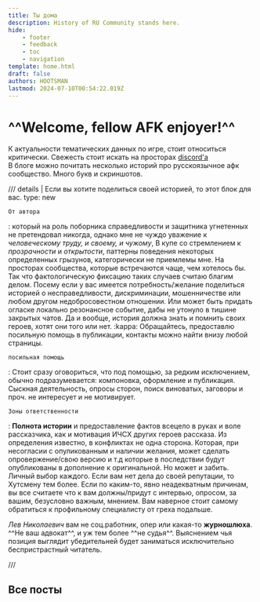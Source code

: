 ```yaml
---
title: Ты дома
description: History of RU Community stands here.
hide:
    - footer
    - feedback
    - toc
    - navigation
template: home.html
draft: false
authors: HOOTSMAN
lastmod: 2024-07-10T00:54:22.019Z
---
```


# ^^Welcome, fellow AFK enjoyer!^^

К актуальности тематических данных по игре, стоит относиться критически. Свежесть стоит искать на просторах [discord'a](/kb/bookmarks/#en)  
В блоге можно почитать несколько историй про русскоязычное афк сообщество. Много букв и скриншотов.

/// details | Если вы хотите поделиться своей историей, то этот блок для вас.
    type: new

`От автора`

:   который на роль поборника справедливости и защитника угнетенных не претендовал никогда, однако мне не чуждо уважение к *человеческому труду, и своему, и чужому*, В купе со стремлением к *прозрачности* и *открытости*, паттерны поведения некоторых определенных грызунов, категорически не приемлемы мне. На просторах сообщества, которые встречаются чаще, чем хотелось бы. Так что фактологическую фиксацию таких случаев считаю благим делом. Посему если у вас имеется потребность/желание поделиться историей о несправедливости, дискриминации, мошенничестве или любом другом недобросовестном отношении. Или может быть придать огласке локально резонансное событие, дабы не утонуло в тишине закрытых чатов. Да и вообще, история должна знать и помнить своих героев, хотят они того или нет. :kappa:
Обращайтесь, предоставлю посильную помощь в публикации, контакты можно найти внизу любой страницы.

`посильная помощь`

:   Стоит сразу оговориться, что под помощью, за редким исключением, обычно подразумевается: компоновка, оформление и публикация. Сыскная деятельность, опросы сторон, поиск виноватых, заговоры и проч. не интересует и не мотивирует.

`Зоны ответственности`

:   **Полнота истории** и предоставление фактов всецело в руках и воле рассказчика, как и мотивация ИЧСХ других героев рассказа. Из определения известно, в конфликтах не одна сторона. Которая, при несогласии с опуликованным и наличии желания, может сделать опровержение/свою версию и т.д которые в последствии будут опубликованы в дополнение к оригинальной. Но может и забить. Личный выбор каждого. Если вам нет дела до своей репутации, то Хутсмену тем более. Если по каким-то, явно неадекватным причинам, вы все считаете что к вам должны/придут с интервью, опросом, за вашим, безусловно важным, мнением. Вам наверное стоит самому обратиться к профильному специалисту от греха подальше.

*Лев Николаевич* вам не соц.работник, опер или какая-то **журношлюха**.  
^^Не ваш адвокат^^, и уж тем более  ^^не судья^^. Выяснением чья позиция выглядит убедительней будет заниматься исключительно беспристрастный читатель.

///

## Все посты
